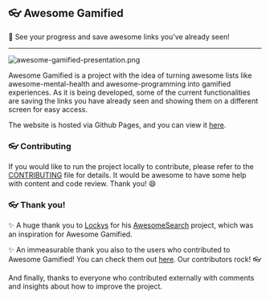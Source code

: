 ## :eyeglasses: Awesome Gamified
:bookmark: See your progress and save awesome links you've already seen!

***

![awesome-gamified-presentation.png](https://i.postimg.cc/05Zp6Ygf/awesome-gamified-presentation.png)

Awesome Gamified is a project with the idea of turning awesome lists like awesome-mental-health and awesome-programming into gamified experiences. As it is being developed, some of the current functionalities are saving the links you have already seen and showing them on a different screen for easy access.

The website is hosted via Github Pages, and you can view it [here](https://carolinaknoll.github.io/awesome-gamified/).

### :eyeglasses: Contributing

If you would like to run the project locally to contribute, please refer to the [CONTRIBUTING](./CONTRIBUTING.md) file for details. It would be awesome to have some help with content and code review. Thank you! :smile:

### :eyeglasses: Thank you!

:sparkles: A huge thank you to [Lockys](https://github.com/lockys) for his [AwesomeSearch](https://github.com/lockys/AwesomeSearch) project, which was an inspiration for Awesome Gamified.

:sparkles: An immeasurable thank you also to the users who contributed to Awesome Gamified! You can check them out [here](https://github.com/carolinaknoll/awesome-gamified/graphs/contributors). Our contributors rock! :eyeglasses:

And finally, thanks to everyone who contributed externally with comments and insights about how to improve the project.
